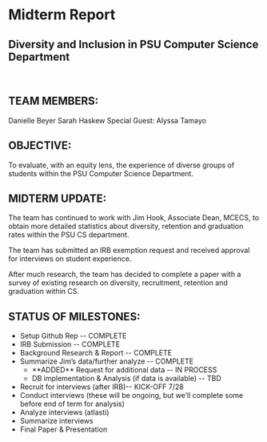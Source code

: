 <h1> Midterm Report </h1>
<h2>Diversity and Inclusion in PSU Computer Science Department</h2>
</br>
<h2>TEAM MEMBERS:</h2> 
<p>Danielle Beyer
Sarah Haskew
Special Guest: Alyssa Tamayo</p>

<h2>OBJECTIVE:</h2>
<p>To evaluate, with an equity lens, the experience of diverse groups of students within the PSU Computer Science Department.</p>

<h2>MIDTERM UPDATE: </h2>
<p>The team has continued to work with Jim Hook, Associate Dean, MCECS, to obtain more detailed statistics about diversity, retention and graduation rates within the PSU CS department.</p>
<p>The team has submitted an IRB exemption request and received approval for interviews on student experience. </p>
<p>After much research, the team has decided to complete a paper with a survey of existing research on diversity, recruitment, retention and graduation within CS. </p>

<h2>STATUS OF MILESTONES:</h2>
<ul>
<li>Setup Github Rep -- COMPLETE</li>
<li>IRB Submission -- COMPLETE</li>
<li>Background Research & Report -- COMPLETE</li>
<li>Summarize Jim’s data/further analyze -- COMPLETE
  <ul><li>**ADDED** Request for additional data -- IN PROCESS</li>
<li>DB implementation & Analysis (if data is available) -- TBD</li></ul></li>
<li>Recruit for interviews (after IRB)-- KICK-OFF 7/28</li>
<li>Conduct interviews (these will be ongoing, but we’ll complete some before end of term for analysis)</li>
<li>Analyze interviews (atlasti)</li>
<li>Summarize interviews</li>
<li>Final Paper & Presentation</li>
</ul>
